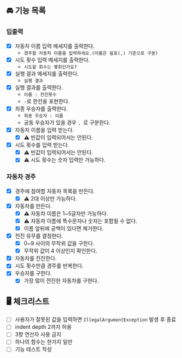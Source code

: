 ## 🚘 기능 목록

### 입출력

- [x] 자동차 이름 입력 메세지를 출력한다.
    - `경주할 자동차 이름을 입력하세요.(이름은 쉼표(,) 기준으로 구분)`
- [x] 시도 횟수 입력 메세지를 출력한다.
    - `시도할 회수는 몇회인가요?`
- [x] 실행 결과 메세지를 출력한다.
    - `실행 결과`
- [x] 실행 결과를 출력한다.
    - `이름 : 전진횟수`
    - `-`로 한칸을 포현한다.
- [x] 최종 우승자를 출력한다.
    - `최종 우승자 : 이름`
    - 공동 우승자가 있을 경우 `, `로 구분한다.
- [x] 자동차 이름을 입력 받는다.
    - [x] ⚠️ 빈값이 입력되어서는 안된다.
- [x] 시도 횟수를 입력 받는다.
    - [x] ⚠️ 빈값이 입력되어서는 안된다.
    - [x] ⚠️ 시도 횟수는 숫자 입력만 가능하다.

### 자동차 경주

- [x] 경주에 참여할 자동차 목록을 만든다.
    - [x] ⚠️ 2대 이상만 가능하다.
- [x] 자동차를 만든다.
    - [x] ⚠️ 자동차 이름은 1~5글자만 가능하다.
    - [x] ⚠️ 자동차 이름에 특수문자나 숫자는 포함될 수 없다.
    - [x] 이름 앞뒤에 공백이 있다면 제거한다.
- [x] 전진 유무를 결정한다.
    - [x] 0~9 사이의 무작위 값을 구한다.
    - [x] 무작위 값이 4 이상인지 확인한다.
- [x] 자동차를 전진한다.
- [x] 시도 횟수만큼 경주를 반복한다.
- [x] 우승자를 구한다.
    - [x] 가장 많이 전진한 자동차를 구한다.

## 🖥️ 체크리스트

- [ ] 사용자가 잘못된 값을 입력하면 `IllegalArgumentException` 발생 후 종료
- [ ] indent depth 2까지 허용
- [ ] 3항 연산자 사용 금지
- [ ] 하나의 함수는 한가지 일만
- [ ] 기능 테스트 작성

